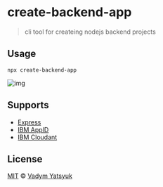# create-backend-app

> cli tool for createing nodejs backend projects

## Usage

```
npx create-backend-app
```

![img](https://user-images.githubusercontent.com/3748453/95793526-0fadec80-0ce6-11eb-8b34-052d87888e92.jpg)

## Supports

- [Express](https://expressjs.com/)
- [IBM AppID](https://www.ibm.com/cloud/app-id)
- [IBM Cloudant](https://www.ibm.com/cloud/cloudant)

## License

[MIT](https://tldrlegal.com/license/mit-license) © [Vadym Yatsyuk](https://github.com/vadimdez)
